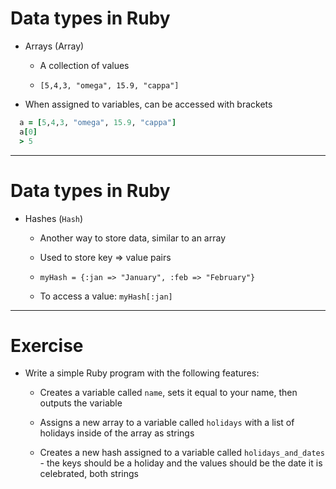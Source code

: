 

# Data types in Ruby

- Arrays (Array)

  - A collection of values

  - `[5,4,3, "omega", 15.9, "cappa"]`


- When assigned to variables, can be accessed with brackets

````ruby
  a = [5,4,3, "omega", 15.9, "cappa"]
  a[0]
  > 5
````

---

# Data types in Ruby

- Hashes (`Hash`)
  
  - Another way to store data, similar to an array

  - Used to store key => value pairs

  - `myHash = {:jan => "January", :feb => "February"}`

  - To access a value:
  `myHash[:jan]`

---

# Exercise

- Write a simple Ruby program with the following features:

  - Creates a variable called `name`, sets it equal to your name, then outputs the variable

  - Assigns a new array to a variable called `holidays` with a list of holidays inside of the array as strings

  - Creates a new hash assigned to a variable called `holidays_and_dates` - the keys should be a holiday and the values should be the date it is celebrated, both strings